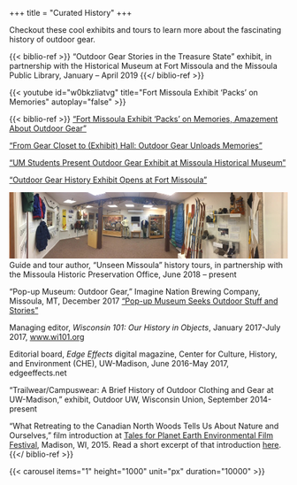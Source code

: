 +++
title = "Curated History"
+++

Checkout these cool exhibits and tours to learn more about the fascinating history of outdoor gear. 

<!--more-->
{{< biblio-ref >}}
“Outdoor Gear Stories in the Treasure State” exhibit, in partnership with the Historical Museum at Fort Missoula and the Missoula Public Library, January – April 2019
{{</ biblio-ref >}}<div style="max-width:560px text-align: center;">
{{< youtube id="w0bkzIiatvg" title="Fort Missoula Exhibit ‘Packs’ on Memories" autoplay="false" >}}
</div>
<!-- {{< youtube w0bkzIiatvg >}} -->
<!-- <iframe width="560" height="315" src="https://www.youtube.com/embed/w0bkzIiatvg?version=3&#038;rel=1&#038;showsearch=0&#038;showinfo=1&#038;iv_load_policy=1&#038;fs=1&#038;hl=en&#038;autohide=2&#038;wmode=transparent" allowfullscreen="true" style="border:0;" sandbox="allow-scripts allow-same-origin allow-popups allow-presentation"></iframe> -->

{{< biblio-ref >}}
[“Fort Missoula Exhibit ‘Packs’ on Memories, Amazement About Outdoor Gear”](https://kpax.com/news/missoula-county/2019/01/22/fort-missoula-exhibit-packs-on-memories-amazement-about-outdoor-gear/)

[“From Gear Closet to (Exhibit) Hall: Outdoor Gear Unloads Memories”](https://helenair.com/news/state-and-regional/from-closet-to-exhibit-hall-outdoor-gear-unloads-memories/article_580d2e37-0194-5ea6-90cf-4bfa4b6afb3c.html)

[“UM Students Present Outdoor Gear Exhibit at Missoula Historical Museum”](https://news.umt.edu/2019/01/011819gear.php)

[“Outdoor Gear History Exhibit Opens at Fort Missoula”](https://www.abcfoxmontana.com/missoula/news/outdoor-gear-history-exhibit-opens-at-fort-missoula/article_05e40922-1fdb-11e9-896d-d78b5bbc5e2a.html)<div style="text-align: center;">![Missoula Exhibit](../../../images/missoula-exhibit.jpg)</div>
Guide and tour author, “Unseen Missoula” history tours, in partnership with the Missoula Historic Preservation Office, June 2018 – present

“Pop-up Museum: Outdoor Gear,” Imagine Nation Brewing Company, Missoula, MT, December 2017 [“Pop-up Museum Seeks Outdoor Stuff and Stories”](https://missoulian.com/news/local/pop-up-museum-seeks-outdoor-stuff-and-stories/article_c66c50eb-872c-5d58-be11-bd5b5cc1b053.html)

Managing editor, _Wisconsin 101: Our History in Objects_, January 2017-July 2017, www.wi101.org

Editorial board, _Edge Effects_ digital magazine, Center for Culture, History, and Environment (CHE), UW-Madison, June 2016-May 2017, edgeeffects.net

“Trailwear/Campuswear: A Brief History of Outdoor Clothing and Gear at UW-Madison,” exhibit, Outdoor UW, Wisconsin Union, September 2014-present 

“What Retreating to the Canadian North Woods Tells Us About Nature and Ourselves,” film introduction at [Tales for Planet Earth Environmental Film Festival](http://www.nelson.wisc.edu/tales/), Madison, WI, 2015. Read a short excerpt of that introduction [here](http://edgeeffects.net/tales-from-tales/).
{{</ biblio-ref >}}

{{< carousel items="1" height="1000" unit="px" duration="10000" >}}
<!-- {{< carousel items="1" height="1000" unit="px" duration="10000" >}} -->
<!-- {{< carousel items="2" height="100" unit="%" duration="10000" >}} -->
<!-- {{< carousel items="1" height="25" unit="%" duration="10000" >}} -->
<!-- {{< carousel items="1" height="500" unit="px" duration="7000" >}} -->